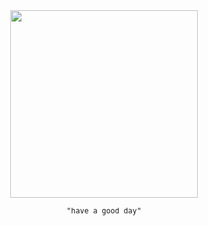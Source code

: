<div align="center">

<a href="https://vladde.net/">
  <img src="https://public.vladde.net/laying.svg" height="300px">
</a>

<samp><sub>"have a good day"</sub></samp>

</div>
